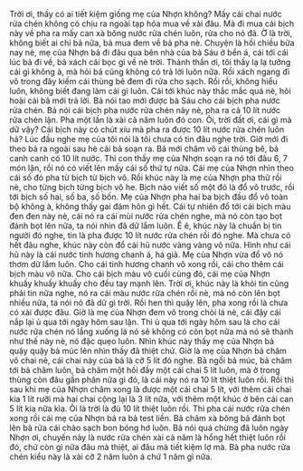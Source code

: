 Trời ơi, thấy có ai tiết kiệm giống mẹ của Nhợn không? Mấy cái chai nước rửa chén không có chịu ra ngoài tạp hóa mua về xài đâu. Mà đi mua cái bịch này về pha ra mấy can xà bông nước rửa chén luôn, rửa cho nó đã. Ờ là trời, không biết ai chỉ bả nữa, bả mua đem về bả pha nè. Chuyện là hồi chiều bữa nay nè, mẹ của Nhợn bả đi đâu qua bên nhà của bà Sáu ở bển á, cái tới cái lúc bả đi về, bả xách cái bọc gì về nè trời. Thánh thần ơi, tôi thấy lạ lạ tưởng cái gì không à, mà hỏi bả cũng không có trả lời luôn nữa. Rồi xách ngang đi vô trong đây kiếm cái thùng bê đem đi rửa cho sạch. Rồi rồi, không hiểu luôn, không biết đang làm cái gì luôn. Cái tới khúc này thắc mắc quá nè, hỏi hoài cái bả mới trả lời. Bả nói tao mới được bà Sáu cho cái bịch pha nước rửa chén. Bả nói cái bịch pha nước rửa chén này nè, pha ra cả 10 lít nước rửa chén lận. Pha một lần là xài cả năm luôn đó con. Ôi, trời đất ơi, cái gì mà dữ vậy? Cái bịch này có chút xíu mà pha ra được 10 lít nước rửa chén luôn hả? Lúc đầu nghe mẹ của tôi nói là tôi chưa có tin đâu nghe trời. Giờ mới đi theo bả ra ngoài sau hè cái bả soạn ra. Bả mới châm vô cái thùng bê, bả canh canh có 10 lít nước. Thì con thấy mẹ của Nhợn soạn ra nó tới đâu 6, 7 món lận, rồi nó có viết lên mấy cái số thứ tự nữa. Cái mẹ của Nhợn nhìn theo cái số đó pha từ bịch từ bịch vô. Rồi khúc này là mẹ của Nhợn pha thử rồi nè, cho từng bịch từng bịch vô he. Bịch nào viết số một đó là đổ vô trước, rồi tới bịch số hai, số ba, số bốn. Mẹ của Nhợn pha hai ba bịch đầu đổ vô toàn bộ không à, không thấy gai đám hôn gì hết. Cái tự nhiên đổ tới cái bịch màu đen đen này nè, cái nó ra cái mùi nước rửa chén nghe, mà nó còn tạo bọt đánh bọt lên nữa, ta nói nhìn đã dữ lắm luôn. Ê ê, khúc này là chuẩn bị tin người đó nghe, tin là pha được 10 lít nước rửa chén rồi đó nghe. Mà chưa có hết đâu nghe, khúc này còn đổ cái hũ nước vàng vàng vô nữa. Hình như cái hũ này là cái nước tinh hương chanh á, há giả. Mẹ của Nhợn vừa đổ vô nó thơm dữ lắm luôn. Cho cái tinh hương chanh vô xong rồi, cái cho thêm cái bịch màu vô nữa. Cho cái bịch màu vô cuối cùng đó, cái mẹ của Nhợn khuấy khuấy khuấy cho đều tay mạnh lên. Trời ơi, khúc này là khỏi tin cũng phải tin nữa nghe, nó ra cái màu nước rửa chén rồi nè, mà nó còn lên bọt nhiều nữa, ta nói nó đã dữ gì trời. Rồi hen thì quậy lên, pha xong rồi là chưa có xài được đâu. Giờ là mẹ của Nhợn đem vô trong chòi lá nè, cái đậy cái nắp lại ủ qua tới ngày hôm sau lận. Thì ủ qua tới ngày hôm sau là cho cái nước rửa chén nó lắng xuống là nó sẽ không có còn bọt nữa mà nó sẽ thành như thế này nè, nó đặc quẹo luôn. Nhìn khúc này thấy mẹ của Nhợn bả quậy quậy bả múc lên nhìn thấy đã thiệt chứ. Giờ là mẹ của Nhợn bả châm vô chai nè, cái chai này của bả là cỡ 5 lít đó nghe. Bả ngồi bả múc, bả châm tới bả châm luôn, bả châm một hồi đầy một cái chai 5 lít luôn, mà ở trong thùng còn đâu gần phân nửa gì đó, là cái này nó ra 10 lít thiệt luôn rồi. Rồi thì sau khi mẹ của Nhợn châm xong là được một cái chai 5 lít, với thêm cái chai kia 1 lít rưỡi mà hai chai cộng lại là 3 lít nữa, với thêm một khúc ở bên cái can 5 lít kia nữa kìa. Ôi là trời là đủ 10 lít thiệt luôn rồi. Thì pha cái nước rửa chén xong rồi cái mẹ của Nhợn bả ra bả test liền. Bả châm xà bông bả đánh bọt lên bả rửa cái chảo sạch bon bóng hớ luôn. Bả nói quá chừng đã luôn ngày Nhợn ơi, chuyến này là nước rửa chén xài cả năm là hổng hết thiệt luôn rồi đó, chứ còn gì nữa đâu mà thiệt, ai đâu mà tiết kiệm lợ mà. Bà pha nước rửa chén kiểu này là xài cỡ 2 năm luôn á chứ 1 năm gì nữa.